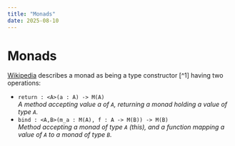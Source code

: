 ```yaml
---
title: "Monads"
date: 2025-08-10
---
```


# Monads

[Wikipedia](https://en.wikipedia.org/wiki/Monad_(functional_programming)) describes a monad as being a type constructor [^1] having two operations:

- `return : <A>(a : A) -> M(A)`  
    _A method accepting value a of `A`, returning a monad holding a value of type `A`._
- `bind : <A,B>(m_a : M(A), f : A -> M(B)) -> M(B)`  
    _Method accepting a monad of type `A` (this), and a function mapping a value of `A` to a monad of type `B`._


[^1]: [type constructor](https://en.wikipedia.org/wiki/Type_constructor) creates new types from old types
